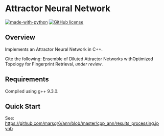 # Attractor Neural Network
[![made-with-python](https://img.shields.io/badge/Made%20with-Python-1f425f.svg)](https://www.python.org/)
[![GitHub license](https://img.shields.io/github/license/Naereen/StrapDown.js.svg)](https://github.com/Naereen/StrapDown.js/blob/master/LICENSE)

## Overview

Implements an Attractor Neural Network in C++.

Cite the following: 
Ensemble of Diluted Attractor Networks withOptimized Topology for Fingerprint Retrieval, 
*under review*. 

## Requirements

Compiled using g++ 9.3.0.

## Quick Start

See: https://github.com/marsgr6/ann/blob/master/cpp_ann/results_processing.ipynb